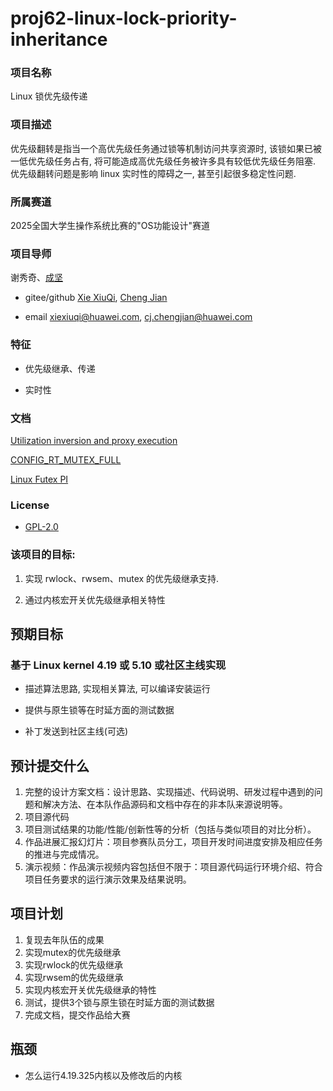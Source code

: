 # proj62-linux-lock-priority-inheritance

### 项目名称

Linux 锁优先级传递

### 项目描述

优先级翻转是指当一个高优先级任务通过锁等机制访问共享资源时, 该锁如果已被一低优先级任务占有, 将可能造成高优先级任务被许多具有较低优先级任务阻塞.
优先级翻转问题是影响 linux 实时性的障碍之一, 甚至引起很多稳定性问题.

### 所属赛道

2025全国大学生操作系统比赛的"OS功能设计"赛道

### 项目导师

谢秀奇、[成坚](https://kernel.blog.csdn.net)

* gitee/github [Xie XiuQi](https://gitee.com/xiexiuqi), [Cheng Jian](https://github.com/gatieme)

* email xiexiuqi@huawei.com, cj.chengjian@huawei.com


### 特征


*	优先级继承、传递

*	实时性

### 文档

[Utilization inversion and proxy execution](https://lwn.net/Articles/820575)

[CONFIG_RT_MUTEX_FULL](https://rt.wiki.kernel.org/index.php/Main_Page)

[Linux Futex PI](https://www.kernel.org/doc/Documentation/pi-futex.txt)


### License

* [GPL-2.0](https://opensource.org/licenses/GPL-2.0)

### 该项目的目标:

1.	实现 rwlock、rwsem、mutex 的优先级继承支持.

2.	通过内核宏开关优先级继承相关特性

## 预期目标

### 基于 Linux kernel 4.19 或 5.10 或社区主线实现

* 描述算法思路, 实现相关算法, 可以编译安装运行

* 提供与原生锁等在时延方面的测试数据

* 补丁发送到社区主线(可选)

## 预计提交什么
1. 完整的设计方案文档：设计思路、实现描述、代码说明、研发过程中遇到的问题和解决方法、在本队作品源码和文档中存在的非本队来源说明等。
2. 项目源代码
3. 项目测试结果的功能/性能/创新性等的分析（包括与类似项目的对比分析）。
4. 作品进展汇报幻灯片：项目参赛队员分工，项目开发时间进度安排及相应任务的推进与完成情况。
5. 演示视频：作品演示视频内容包括但不限于：项目源代码运行环境介绍、符合项目任务要求的运行演示效果及结果说明。

## 项目计划
1. 复现去年队伍的成果
2. 实现mutex的优先级继承
3. 实现rwlock的优先级继承
4. 实现rwsem的优先级继承
5. 实现内核宏开关优先级继承的特性
6. 测试，提供3个锁与原生锁在时延方面的测试数据
7. 完成文档，提交作品给大赛

## 瓶颈
- 怎么运行4.19.325内核以及修改后的内核